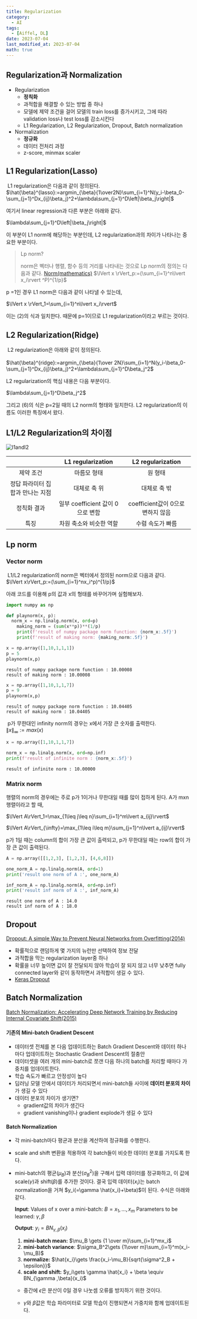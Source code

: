 ```yaml
---
title: Regularization
category:
  - AI
tags:
  - [Aiffel, DL]
date: 2023-07-04
last_modified_at: 2023-07-04
math: true
---
```




## Regularization과 Normalization

- Regularization
  - **정칙화**
  - 과적합을 해결할 수 있는 방법 중 하나
  - 모델에 제약 조건을 걸어 모델의 train loss를 증가시키고, 그에 따라 validation loss나 test loss를 감소시킨다
  - L1 Regularization, L2 Regularization, Dropout, Batch normalization
- Normalization
  - **정규화**
  - 데이터 전처리 과정
  - z-score, minmax scaler



## L1 Regularization(Lasso)

​	L1 regularization은 다음과 같이 정의된다.
​    
$\hat{\beta}^{lasso}:=argmin_{\beta}{1\over2N}\sum_{i=1}^N(y_i-\beta_0-\sum_{j=1}^Dx_{ij}\beta_j)^2+\lambda\sum_{j=1}^D\left|\beta_j\right|$

여기서 linear regression과 다른 부분은 아래와 같다.

$\lambda\sum_{j=1}^D\left|\beta_j\right|$
​	

이 부분이 L1 norm에 해당하는 부분인데, L2 regularization과의 차이가 나타나는 중요한 부분이다.

> Lp norm?
>
> norm은 벡터나 행렬, 함수 등의 거리를 나타내는 것으로 Lp norm의 정의는 다음과 같다. [Norm(mathematics)](https://en.wikipedia.org/wiki/Norm_(mathematics))
> $\lVert x \rVert_p:=(\sum_{i=1}^n\lvert x_i\rvert ^P)^{1/p}$

p =1인 경우 L1 norm은 다음과 같이 나타낼 수 있는데,

$\lVert x \rVert_1=\sum_{i=1}^n\lvert x_i\rvert$

이는 (2)의 식과 일치한다. 때문에 p=1이므로 L1 regularization이라고 부르는 것이다.



## L2 Regularization(Ridge)

​	L2 regularization은 아래와 같이 정의된다.   
​    
$\hat{\beta}^{ridge}:=argmin_{\beta}{1\over 2N}\sum_{i=1}^N(y_i-\beta_0-\sum_{j=1}^Dx_{ij}\beta_j)^2+\lambda\sum_{j=1}^D\beta_j^2$

L2 regularization의 핵심 내용은 다음 부분이다.

$\lambda\sum_{j=1}^D\beta_j^2$

그리고 (6)의 식은 p=2일 때의 L2 norm의 형태와 일치한다. L2 regularization의 이름도 이러한 특징에서 왔다.



## L1/L2 Regularization의 차이점

![l1andl2](https://d3s0tskafalll9.cloudfront.net/media/images/F-46-1.max-800x600.png)

|                                  |        L1 regularization         |         L2 regularization         |
| :------------------------------: | :------------------------------: | :-------------------------------: |
|            제약 조건             |           마름모 형태            |              원 형태              |
| 정답 파라미터 집합과 만나는 지점 |           대체로 축 위           |           대체로 축 밖            |
|           정칙화 결과            | 일부 coefficient 값이 0으로 변함 | coefficient값이 0으로 변하지 않음 |
|               특징               |     차원 축소와 비슷한 역할      |         수렴 속도가 빠름          |

## Lp norm

### Vector norm

​	L1/L2 regularization의 norm은 벡터에서 정의된 norm으로 다음과 같다.
​    
$\lVert x\rVert_p:=(\sum_{i=1}^nx_i^p)^{1/p}$

아래 코드를 이용해 p의 값과 x의 형태를 바꾸어가며 실험해보자.

```python
import numpy as np

def playnorm(x, p):
  norm_x = np.linalg.norm(x, ord=p)
	making_norm = (sum(x**p))**(1/p)
	print(f'result of numpy package norm function: {norm_x:.5f}')
	print(f'result of making norm: {making_norm:.5f}')
```

```python
x = np.array([1,10,1,1,1])
p = 5
playnorm(x,p)
```

```result
result of numpy package norm function : 10.00008
result of making norm : 10.00008 
```

```python
x = np.array([1,10,1,1,7])
p = 9
playnorm(x,p)
```

```result
result of numpy package norm function : 10.04405
result of making norm : 10.04405 
```

​	p가 무한대인 infinity norm의 경우는 x에서 가장 큰 숫자를 출력한다.
​    
$\lVert x\rVert_\infty:=max(x)$

```python
x = np.array([1,10,1,1,7])

norm_x = np.linalg.norm(x, ord=np.inf)
print(f'result of infinite norm : {norm_x:.5f}')
```

```result
result of infinite norm : 10.00000 
```



### Matrix norm

행렬의 norm의 경우에는 주로 p가 1이거나 무한대일 때를 많이 접하게 된다. A가 mxn 행렬이라고 할 때,

$\lVert A\rVert_1=\max_{1\leq j\leq n}\sum_{i=1}^m\lvert a_{ij}\rvert$

$\lVert A\rVert_{\infty}=\max_{1\leq i\leq m}\sum_{j=1}^n\lvert a_{ij}\rvert$

p가 1일 때는 column의 합이 가장 큰 값이 출력되고, p가 무한대일 때는 row의 합이 가장 큰 값이 출력된다.

```python
A = np.array([[1,2,3], [1,2,3], [4,6,8]])

one_norm_A = np.linalg.norm(A, ord=1)
print('result one norm of A :', one_norm_A)

inf_norm_A = np.linalg.norm(A, ord=np.inf)
print('result inf norm of A :', inf_norm_A)
```

```result
result one norm of A : 14.0
result inf norm of A : 18.0
```



## Dropout

[Dropout: A simple Way to Prevent Neural Networks from Overfitting(2014)](https://jmlr.org/papers/v15/srivastava14a.html)

- 확률적으로 랜덤하게 몇 가지의 뉴런만 선택하여 정보 전달
- 과적합을 막는 regularization layer중 하나
- 확률을 너무 높이면 값이 잘 전달되지 않아 학습이 잘 되지 않고 너무 낮추면 fully connected layer와 같이 동작하면서 과적합이 생길 수 있다.
- [Keras Dropout](https://keras.io/api/layers/regularization_layers/dropout/)



## Batch Normalization

[Batch Normalization: Accelerating Deep Network Training by Reducing Internal Covariate Shift(2015)](https://arxiv.org/pdf/1502.03167.pdf)

#### 기존의 Mini-batch Gradient Descent

- 데이터셋 전체를 본 다음 업데이트하는 Batch Gradient Descent와 데이터 하나마다 업데이트하는 Stochastic Gradient Descent의 절충안
- 데이터셋을 여러 개의 mini-batch로 쪼갠 다음 하나의 batch를 처리할 때마다 가중치를 업데이트한다.
- 학습 속도가 빠르고 안정성이 높다
- 딥러닝 모델 안에서 데이터가 처리되면서 mini-batch들 사이에 **데이터 분포의 차이**가 생길 수 있다
- 데이터 분포의 차이가 생기면?
  - gradient값의 차이가 생긴다
  - gradient vanishing이나 gradient explode가 생길 수 있다

#### Batch Normalization

- 각 mini-batch마다 평균과 분산을 계산하여 정규화를 수행한다.

- scale and shift 변환을 적용하여 각 batch들이 비슷한 데이터 분포를 가지도록 한다.

- mini-batch의 평균($\mu_B$)과 분산($\sigma^2_B$)을 구해서 입력 데이터를 정규화하고, 이 값에 scale($\gamma$)과 shift($\beta$)를 추가한 것이다. 결국 입력 데이터($x_i$)는 batch normalization을 거쳐 $y_i(=\gamma \hat{x_i}+\beta)$이 된다. 수식은 아래와 같다.

  **Input**: Values of x over a mini-batch: $B={x_1,\dots ,x_m}$ Parameters to be learned: $\gamma , \beta$

  **Output**: ${y_i=BN_{\gamma , \beta}(x_i)}$

  1. **mini-batch mean:** $\mu_B \gets {1 \over m}\sum_{i=1}^mx_i$
  2. **mini-batch variance**: $\sigma_B^2\gets {1\over m}\sum_{i=1}^m(x_i-\mu_B)$
  3. **normalize:** $\hat{x_i}\gets \frac{x_i-\mu_B}{sqrt{\sigma^2_B + \epsilon}}$
  4. **scale and shift:** $y_i\gets \gamma \hat{x_i} + \beta \equiv BN_{\gamma ,\beta}(x_i)$

  - 중간에 $\epsilon$은 분산이 0일 경우 나눗셈 오류를 방지하기 위한 것이다.

  - $\gamma$와 $\beta$값은 학습 파라미터로 모델 학습이 진행되면서 가중치와 함께 업데이트된다.

    

    
